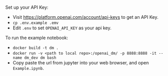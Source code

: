 Set up your API Key:
- Visit https://platform.openai.com/account/api-keys to get an API Key.
- `cp .env.example .emv`
- Edit `.env` to set `OPENAI_API_KEY` as your api key.

To run the example notebook:
- `docker build -t dm .`
- `docker run -v <path to local repo>:/openai_dm/ -p 8888:8888 -it --name dm_dev dm bash`
- Copy paste the url from jupyter into your web browser, and open `Example.ipynb`.